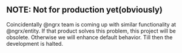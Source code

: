 
## NOTE: Not for production yet(obviously)

Coincidentally @ngrx team is coming up with similar functionality at @ngrx/entity. If that product solves this problem, this project will be obsolete. Otherwise we will enhance default behavior. Till then the development is halted.   
